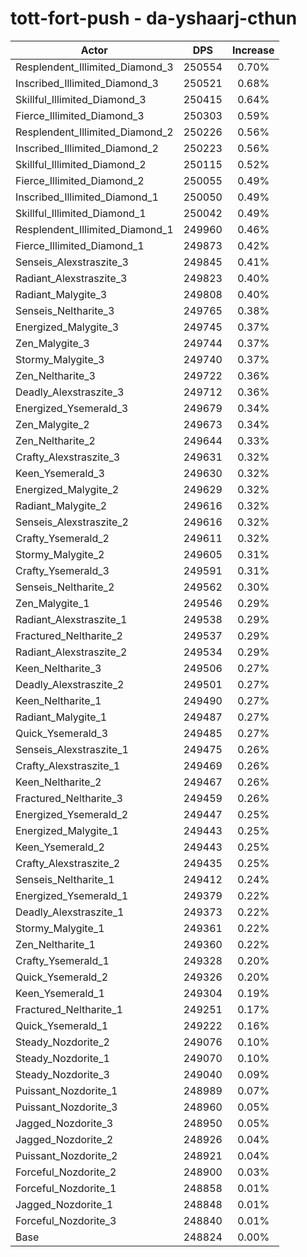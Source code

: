 # tott-fort-push - da-yshaarj-cthun
| Actor | DPS | Increase |
|---|:---:|:---:|
|Resplendent_Illimited_Diamond_3|250554|0.70%|
|Inscribed_Illimited_Diamond_3|250521|0.68%|
|Skillful_Illimited_Diamond_3|250415|0.64%|
|Fierce_Illimited_Diamond_3|250303|0.59%|
|Resplendent_Illimited_Diamond_2|250226|0.56%|
|Inscribed_Illimited_Diamond_2|250223|0.56%|
|Skillful_Illimited_Diamond_2|250115|0.52%|
|Fierce_Illimited_Diamond_2|250055|0.49%|
|Inscribed_Illimited_Diamond_1|250050|0.49%|
|Skillful_Illimited_Diamond_1|250042|0.49%|
|Resplendent_Illimited_Diamond_1|249960|0.46%|
|Fierce_Illimited_Diamond_1|249873|0.42%|
|Senseis_Alexstraszite_3|249845|0.41%|
|Radiant_Alexstraszite_3|249823|0.40%|
|Radiant_Malygite_3|249808|0.40%|
|Senseis_Neltharite_3|249765|0.38%|
|Energized_Malygite_3|249745|0.37%|
|Zen_Malygite_3|249744|0.37%|
|Stormy_Malygite_3|249740|0.37%|
|Zen_Neltharite_3|249722|0.36%|
|Deadly_Alexstraszite_3|249712|0.36%|
|Energized_Ysemerald_3|249679|0.34%|
|Zen_Malygite_2|249673|0.34%|
|Zen_Neltharite_2|249644|0.33%|
|Crafty_Alexstraszite_3|249631|0.32%|
|Keen_Ysemerald_3|249630|0.32%|
|Energized_Malygite_2|249629|0.32%|
|Radiant_Malygite_2|249616|0.32%|
|Senseis_Alexstraszite_2|249616|0.32%|
|Crafty_Ysemerald_2|249611|0.32%|
|Stormy_Malygite_2|249605|0.31%|
|Crafty_Ysemerald_3|249591|0.31%|
|Senseis_Neltharite_2|249562|0.30%|
|Zen_Malygite_1|249546|0.29%|
|Radiant_Alexstraszite_1|249538|0.29%|
|Fractured_Neltharite_2|249537|0.29%|
|Radiant_Alexstraszite_2|249534|0.29%|
|Keen_Neltharite_3|249506|0.27%|
|Deadly_Alexstraszite_2|249501|0.27%|
|Keen_Neltharite_1|249490|0.27%|
|Radiant_Malygite_1|249487|0.27%|
|Quick_Ysemerald_3|249485|0.27%|
|Senseis_Alexstraszite_1|249475|0.26%|
|Crafty_Alexstraszite_1|249469|0.26%|
|Keen_Neltharite_2|249467|0.26%|
|Fractured_Neltharite_3|249459|0.26%|
|Energized_Ysemerald_2|249447|0.25%|
|Energized_Malygite_1|249443|0.25%|
|Keen_Ysemerald_2|249443|0.25%|
|Crafty_Alexstraszite_2|249435|0.25%|
|Senseis_Neltharite_1|249412|0.24%|
|Energized_Ysemerald_1|249379|0.22%|
|Deadly_Alexstraszite_1|249373|0.22%|
|Stormy_Malygite_1|249361|0.22%|
|Zen_Neltharite_1|249360|0.22%|
|Crafty_Ysemerald_1|249328|0.20%|
|Quick_Ysemerald_2|249326|0.20%|
|Keen_Ysemerald_1|249304|0.19%|
|Fractured_Neltharite_1|249251|0.17%|
|Quick_Ysemerald_1|249222|0.16%|
|Steady_Nozdorite_2|249076|0.10%|
|Steady_Nozdorite_1|249070|0.10%|
|Steady_Nozdorite_3|249040|0.09%|
|Puissant_Nozdorite_1|248989|0.07%|
|Puissant_Nozdorite_3|248960|0.05%|
|Jagged_Nozdorite_3|248950|0.05%|
|Jagged_Nozdorite_2|248926|0.04%|
|Puissant_Nozdorite_2|248921|0.04%|
|Forceful_Nozdorite_2|248900|0.03%|
|Forceful_Nozdorite_1|248858|0.01%|
|Jagged_Nozdorite_1|248848|0.01%|
|Forceful_Nozdorite_3|248840|0.01%|
|Base|248824|0.00%|
